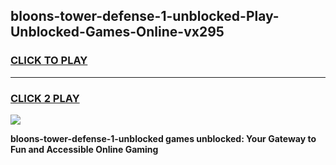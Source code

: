 
## bloons-tower-defense-1-unblocked-Play-Unblocked-Games-Online-vx295
<h3>
<a href="https://premium76.site?title=bloons-tower-defense-1-unblocked&ref=25A">CLICK TO PLAY</a></h3>
<hr>

<h3>
<a href="https://premium76.site?title=bloons-tower-defense-1-unblocked&ref=25A">CLICK 2 PLAY</a>
  
</h3>

<a href="https://premium76.site?title=bloons-tower-defense-1-unblocked&ref=25A"><img src="https://clearcache.store/games.png"></a>


**bloons-tower-defense-1-unblocked games unblocked: Your Gateway to Fun and Accessible Online Gaming**
